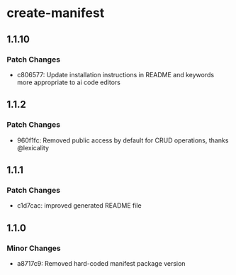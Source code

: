 # create-manifest

## 1.1.10

### Patch Changes

- c806577: Update installation instructions in README and keywords more appropriate to ai code editors

## 1.1.2

### Patch Changes

- 960f1fc: Removed public access by default for CRUD operations, thanks @lexicality

## 1.1.1

### Patch Changes

- c1d7cac: improved generated README file

## 1.1.0

### Minor Changes

- a8717c9: Removed hard-coded manifest package version
